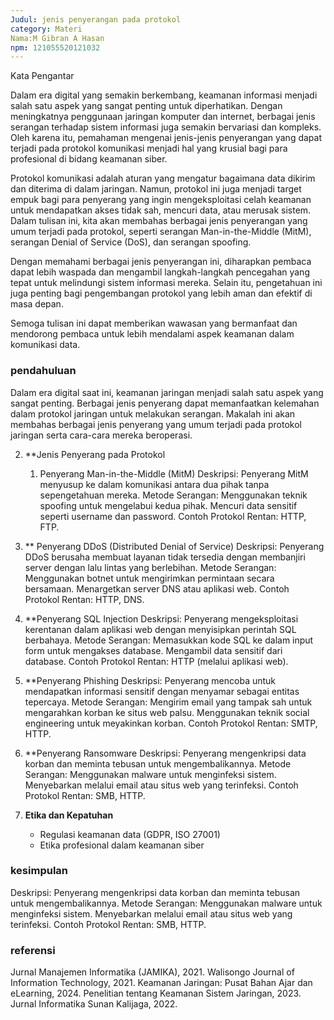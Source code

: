 ```yaml
---
Judul: jenis penyerangan pada protokol
category: Materi
Nama:M Gibran A Hasan
npm: 121055520121032
---
```


Kata Pengantar

Dalam era digital yang semakin berkembang, keamanan informasi menjadi salah satu aspek yang sangat penting untuk diperhatikan. Dengan meningkatnya penggunaan jaringan komputer dan internet, berbagai jenis serangan terhadap sistem informasi juga semakin bervariasi dan kompleks. Oleh karena itu, pemahaman mengenai jenis-jenis penyerangan yang dapat terjadi pada protokol komunikasi menjadi hal yang krusial bagi para profesional di bidang keamanan siber.

Protokol komunikasi adalah aturan yang mengatur bagaimana data dikirim dan diterima di dalam jaringan. Namun, protokol ini juga menjadi target empuk bagi para penyerang yang ingin mengeksploitasi celah keamanan untuk mendapatkan akses tidak sah, mencuri data, atau merusak sistem. Dalam tulisan ini, kita akan membahas berbagai jenis penyerangan yang umum terjadi pada protokol, seperti serangan Man-in-the-Middle (MitM), serangan Denial of Service (DoS), dan serangan spoofing.

Dengan memahami berbagai jenis penyerangan ini, diharapkan pembaca dapat lebih waspada dan mengambil langkah-langkah pencegahan yang tepat untuk melindungi sistem informasi mereka. Selain itu, pengetahuan ini juga penting bagi pengembangan protokol yang lebih aman dan efektif di masa depan.

Semoga tulisan ini dapat memberikan wawasan yang bermanfaat dan mendorong pembaca untuk lebih mendalami aspek keamanan dalam komunikasi data.

### pendahuluan
Dalam era digital saat ini, keamanan jaringan menjadi salah satu aspek yang sangat penting. Berbagai jenis penyerang dapat memanfaatkan kelemahan dalam protokol jaringan untuk melakukan serangan. Makalah ini akan membahas berbagai jenis penyerang yang umum terjadi pada protokol jaringan serta cara-cara mereka beroperasi.

2. **Jenis Penyerang pada Protokol
   1. Penyerang Man-in-the-Middle (MitM)
Deskripsi: Penyerang MitM menyusup ke dalam komunikasi antara dua pihak tanpa sepengetahuan mereka.
Metode Serangan:
Menggunakan teknik spoofing untuk mengelabui kedua pihak.
Mencuri data sensitif seperti username dan password.
Contoh Protokol Rentan: HTTP, FTP.
3. ** Penyerang DDoS (Distributed Denial of Service)
   Deskripsi: Penyerang DDoS berusaha membuat layanan tidak tersedia dengan membanjiri server dengan lalu lintas yang berlebihan.
Metode Serangan:
Menggunakan botnet untuk mengirimkan permintaan secara bersamaan.
Menargetkan server DNS atau aplikasi web.
Contoh Protokol Rentan: HTTP, DNS.
4. **Penyerang SQL Injection
  Deskripsi: Penyerang mengeksploitasi kerentanan dalam aplikasi web dengan menyisipkan perintah SQL berbahaya.
Metode Serangan:
Memasukkan kode SQL ke dalam input form untuk mengakses database.
Mengambil data sensitif dari database.
Contoh Protokol Rentan: HTTP (melalui aplikasi web).

5. **Penyerang Phishing
   Deskripsi: Penyerang mencoba untuk mendapatkan informasi sensitif dengan menyamar sebagai entitas tepercaya.
Metode Serangan:
Mengirim email yang tampak sah untuk mengarahkan korban ke situs web palsu.
Menggunakan teknik social engineering untuk meyakinkan korban.
Contoh Protokol Rentan: SMTP, HTTP.
6. **Penyerang Ransomware
   Deskripsi: Penyerang mengenkripsi data korban dan meminta tebusan untuk mengembalikannya.
Metode Serangan:
Menggunakan malware untuk menginfeksi sistem.
Menyebarkan melalui email atau situs web yang terinfeksi.
Contoh Protokol Rentan: SMB, HTTP.
7. **Etika dan Kepatuhan**
   - Regulasi keamanan data (GDPR, ISO 27001)  
   - Etika profesional dalam keamanan siber  

### kesimpulan
Deskripsi: Penyerang mengenkripsi data korban dan meminta tebusan untuk mengembalikannya.
Metode Serangan:
Menggunakan malware untuk menginfeksi sistem.
Menyebarkan melalui email atau situs web yang terinfeksi.
Contoh Protokol Rentan: SMB, HTTP.
### referensi
Jurnal Manajemen Informatika (JAMIKA), 2021.
Walisongo Journal of Information Technology, 2021.
Keamanan Jaringan: Pusat Bahan Ajar dan eLearning, 2024.
Penelitian tentang Keamanan Sistem Jaringan, 2023.
Jurnal Informatika Sunan Kalijaga, 2022.
